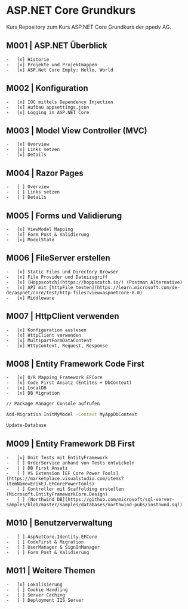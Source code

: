 # ASP.NET Core Grundkurs

Kurs Repository zum Kurs ASP.NET Core Grundkurs der ppedv AG.

## M001 | ASP.NET Überblick

	-	[x] Historie
	-	[x] Projekte und Projektmappen
	-	[x] ASP.Net Core Empty: Hello, World

## M002 | Konfiguration

	-	[x] IOC mittels Dependency Injection
	-	[x] Aufbau appsettings.json
	-	[x] Logging in ASP.NET Core

## M003 | Model View Controller (MVC)

	-	[x] Overview
	-	[x] Links setzen
	-	[x] Details

## M004 | Razor Pages

	-	[ ] Overview
	-	[ ] Links setzen
	-	[ ] Details

## M005 | Forms und Validierung

	-	[x] ViewModel Mapping
	-	[x] Form Post & Validierung
	-	[x] ModelState

## M006 | FileServer erstellen

	-	[x] Static Files und Directory Browser
	-	[x] File Provider und Dateizugriff
	-	[x] [Hoppscotch](https://hoppscotch.io/) (Postman Alternative)
	-	[x] API mit [httpFile testen](https://learn.microsoft.com/de-de/aspnet/core/test/http-files?view=aspnetcore-8.0) 
	-	[x] Middleware

## M007 | HttpClient verwenden

	-	[x] Konfiguration auslesen
	-	[x] HttpClient verwenden
	-	[x] MultipartFormDataContent
	-	[x] HttpContext, Request, Response

## M008 | Entity Framework Code First

	-	[x] O/R Mapping Framework EFCore
	-	[x] Code First Ansatz (Entites + DbContext)
	-	[x] LocalDB
	-	[x] DB Migration

```bash
// Package Manager Console aufrufen

Add-Migration InitMyModel -Context MyAppDbContext

Update-Database

```

## M009 | Entity Framework DB First

	-	[x] Unit Tests mit EntityFramework
	-	[ ] OrderService anhand von Tests entwickeln
	-	[ ] DB First Ansatz
	-	[ ] VS Extension [EF Core Power Tools](https://marketplace.visualstudio.com/items?itemName=ErikEJ.EFCorePowerTools)
	-	[ ] Controller mit Scaffolding erstellen (Microsoft.EntityFrameworkCore.Design)
	-	[ ] [Northwind DB](https://github.com/microsoft/sql-server-samples/blob/master/samples/databases/northwind-pubs/instnwnd.sql)


## M010 | Benutzerverwaltung

	-   [ ] AspNetCore.Identity.EFCore
	-	[ ] CodeFirst & Migration
	-   [ ] UserManager & SignInManager
	-	[ ] Form Post & Validierung


## M011 | Weitere Themen

	-   [x] Lokalisierung
	-   [ ] Cookie Handling
	-   [ ] Server Caching
	-   [ ] Deployment IIS Server